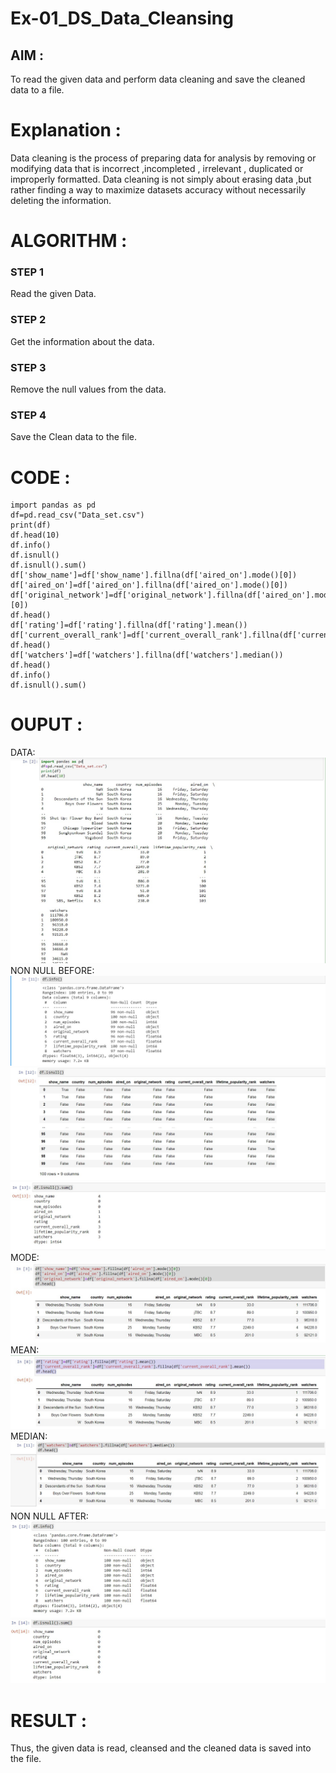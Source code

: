 # Ex-01_DS_Data_Cleansing


## AIM :
To read the given data and perform data cleaning and save the cleaned data to a file. 

# Explanation :
Data cleaning is the process of preparing data for analysis by removing or modifying data that is incorrect ,incompleted , irrelevant , duplicated or improperly formatted. 
Data cleaning is not simply about erasing data ,but rather finding a way to maximize datasets accuracy without necessarily deleting the information. 

# ALGORITHM :
### STEP 1
Read the given Data.
### STEP 2
Get the information about the data.
### STEP 3
Remove the null values from the data.
### STEP 4
Save the Clean data to the file.


# CODE :
```
import pandas as pd
df=pd.read_csv("Data_set.csv")
print(df)
df.head(10)
df.info()
df.isnull()
df.isnull().sum()
df['show_name']=df['show_name'].fillna(df['aired_on'].mode()[0])
df['aired_on']=df['aired_on'].fillna(df['aired_on'].mode()[0])
df['original_network']=df['original_network'].fillna(df['aired_on'].mode()[0])
df.head()
df['rating']=df['rating'].fillna(df['rating'].mean())
df['current_overall_rank']=df['current_overall_rank'].fillna(df['current_overall_rank'].mean())
df.head()
df['watchers']=df['watchers'].fillna(df['watchers'].median())
df.head()
df.info()
df.isnull().sum()
```
# OUPUT :
DATA:
![](./ot1.jpg)
NON NULL BEFORE:
![](./op2.jpg)
![](./op3.jpg)
![](./op4.jpg)
MODE:
![](./op5.jpg)
MEAN:
![](./op6.jpg)
MEDIAN:
![](./op7.jpg)
NON NULL AFTER:
![](./op8.jpg)
![](./op9.jpg)

# RESULT : 
Thus, the given data is read, cleansed and the cleaned data is saved into the file.
 